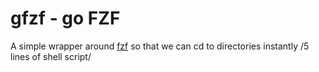 # gfzf - go FZF

A simple wrapper around [fzf](https://github.com/junegunn/fzf) so that we can 
cd to directories instantly /5 lines of shell script/
